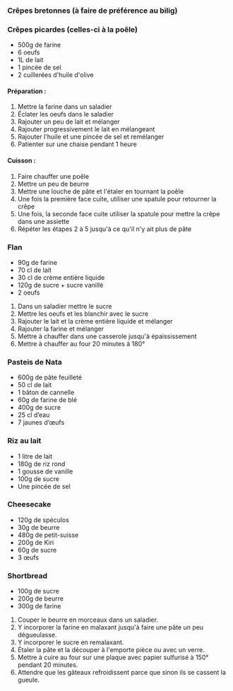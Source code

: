 ### Crêpes bretonnes (à faire de préférence au bilig)

### Crêpes picardes (celles-ci à la poêle)
- 500g de farine
- 6 oeufs
- 1L de lait
- 1 pincée de sel
- 2 cuillerées d'huile d'olive

#### Préparation :
1. Mettre la farine dans un saladier
2. Éclater les oeufs dans le saladier
3. Rajouter un peu de lait et mélanger
4. Rajouter progressivement le lait en mélangeant
5. Rajouter l'huile et une pincée de sel et remélanger
6. Patienter sur une chaise pendant 1 heure

#### Cuisson :
1. Faire chauffer une poêle
2. Mettre un peu de beurre
3. Mettre une louche de pâte et l'étaler en tournant la poêle
4. Une fois la première face cuite, utiliser une spatule pour retourner la crêpe
5. Une fois, la seconde face cuite utiliser la spatule pour mettre la crêpe dans une assiette
6. Répéter les étapes 2 à 5 jusqu'à ce qu'il n'y ait plus de pâte

### Flan
- 90g de farine
- 70 cl de lait
- 30 cl de crème entière liquide
- 120g de sucre + sucre vanillé
- 2 oeufs
1. Dans un saladier mettre le sucre
2. Mettre les oeufs et les blanchir avec le sucre
3. Rajouter le lait et la crème entière liquide et mélanger
4. Rajouter la farine et mélanger
5. Mettre à chauffer dans une casserole jusqu'à épaississement
6. Mettre à chauffer au four 20 minutes à 180°

### Pasteis de Nata
- 600g de pâte feuilleté 
- 50 cl de lait 
- 1 bâton de cannelle
- 60g de farine de blé 
- 400g de sucre
- 25 cl d’eau
- 7 jaunes d’œufs


### Riz au lait
- 1 litre de lait
- 180g de riz rond
- 1 gousse de vanille
- 100g de sucre
- Une pincée de sel

### Cheesecake
- 120g de spéculos
- 30g de beurre
- 480g de petit-suisse
- 200g de Kiri
- 60g de sucre
- 3 œufs


### Shortbread
- 100g de sucre
- 200g de beurre
- 300g de farine
1. Couper le beurre en morceaux dans un saladier.
2. Y incorporer la farine en malaxant jusqu'à faire une pâte un peu dégueulasse.
3. Y incorporer le sucre en remalaxant.
4. Étaler la pâte et la découper à l'emporte pièce ou avec un verre.
5. Mettre à cuire au four sur une plaque avec papier sulfurisé à 150° pendant 20 minutes.
6. Attendre que les gâteaux refroidissent parce que sinon ils se cassent la gueule.